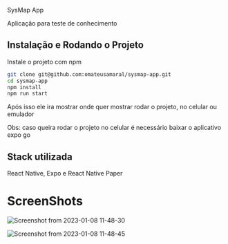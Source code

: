 SysMap App

Aplicação para teste de conhecimento

## Instalação e Rodando o Projeto

Instale o projeto com npm

```bash
git clone git@github.com:omateusamaral/sysmap-app.git
cd sysmap-app
npm install
npm run start

```

Após isso ele ira mostrar onde quer mostrar rodar o projeto, no celular ou emulador

Obs: caso queira rodar o projeto no celular é necessário baixar o aplicativo expo go

## Stack utilizada

React Native, Expo e React Native Paper

# ScreenShots

![Screenshot from 2023-01-08 11-48-30](https://user-images.githubusercontent.com/37390930/211202902-25c6d8da-a9d2-467d-9db7-81574d963135.png)

![Screenshot from 2023-01-08 11-48-45](https://user-images.githubusercontent.com/37390930/211202905-d78fc017-b49b-47c3-ad93-f7a12d1e6eb9.png)
